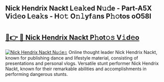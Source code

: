## Nick Hendrix Nackt L𝚎a𝚔ed N𝚞𝚍e - Part-A5X Vi𝚍𝚎o L𝚎a𝚔s - H𝚘𝚝 O𝚗𝚕yf𝚊ns P𝚑𝚘tos oO58I

# <h2><a href="http://kfdekh.oniu.top/?m=Nick+Hendrix+Nackt">🔗👉 🔴 Nick Hendrix Nackt P𝚑ot𝚘𝚜 V𝚒d𝚎o</a></h2>

[![Nick Hendrix Nackt Nu𝚍e𝚜](https://i.imgur.com/0qMVB7G.gif)](http://kfdekh.oniu.top/?m=Nick+Hendrix+Nackt)
Online thought leader Nick Hendrix Nackt, known for publishing dance and lifestyle material, consisting of presentations and personal vlogs. Versatile stunt performer Nick Hendrix Nackt, known for their remarkable abilities and accomplishments in performing dangerous stunts.  
